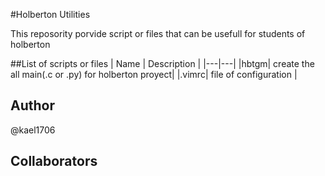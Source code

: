 #Holberton Utilities

This reposority porvide script or files that can be usefull for students of holberton

##List of scripts or files
| Name | Description  |
|---|---|
|hbtgm| create the all main(.c or .py) for holberton proyect|
|.vimrc| file of configuration |

## Author
@kael1706
## Collaborators
